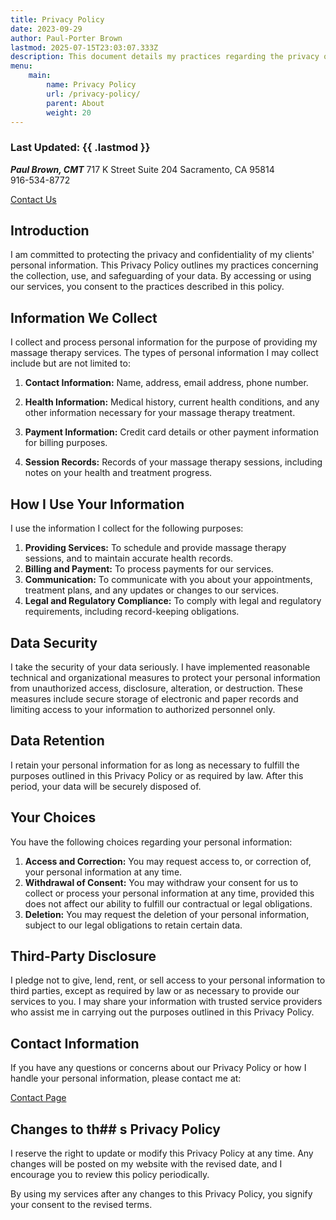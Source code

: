 ```yaml
---
title: Privacy Policy
date: 2023-09-29
author: Paul-Porter Brown
lastmod: 2025-07-15T23:03:07.333Z
description: This document details my practices regarding the privacy of your data.
menu:
    main:
        name: Privacy Policy
        url: /privacy-policy/
        parent: About
        weight: 20
---
```


### Last Updated: {{  .lastmod  }}

***Paul Brown, CMT***
717 K Street
Suite 204
Sacramento, CA 95814  
916-534-8772

[Contact Us](https://paulbrown.net/#contact/)  

## Introduction

 I am committed to protecting the privacy and confidentiality of my clients' personal information. This Privacy Policy outlines my practices concerning the collection, use, and safeguarding of your data. By accessing or using our services, you consent to the practices described in this policy.

## Information We Collect

I collect and process personal information for the purpose of providing my massage therapy services. The types of personal information I may collect include but are not limited to:

1. **Contact Information:** Name, address, email address, phone number.

2. **Health Information:** Medical history, current health conditions, and any other information necessary for your massage therapy treatment.

3. **Payment Information:** Credit card details or other payment information for billing purposes.

4. **Session Records:** Records of your massage therapy sessions, including notes on your health and treatment progress.

## How I Use Your Information

I use the information I collect for the following purposes:

1. **Providing Services:** To schedule and provide massage therapy sessions, and to maintain accurate health records.
2. **Billing and Payment:** To process payments for our services.
3. **Communication:** To communicate with you about your appointments, treatment plans, and any updates or changes to our services.
4. **Legal and Regulatory Compliance:** To comply with legal and regulatory requirements, including record-keeping obligations.

## Data Security

I take the security of your data seriously. I  have implemented reasonable technical and organizational measures to protect your personal information from unauthorized access, disclosure, alteration, or destruction. These measures include secure storage of electronic and paper records and limiting access to your information to authorized personnel only.

## Data Retention

I retain your personal information for as long as necessary to fulfill the purposes outlined in this Privacy Policy or as required by law. After this period, your data will be securely disposed of.

## Your Choices

You have the following choices regarding your personal information:

1. **Access and Correction:** You may request access to, or correction of, your personal information at any time.
2. **Withdrawal of Consent:** You may withdraw your consent for us to collect or process your personal information at any time, provided this does not affect our ability to fulfill our contractual or legal obligations.
3. **Deletion:** You may request the deletion of your personal information, subject to our legal obligations to retain certain data.

## Third-Party Disclosure

I pledge not to give, lend, rent, or sell access to your personal information to third parties, except as required by law or as necessary to provide our services to you. I may share your information with trusted service providers who assist me in carrying out the purposes outlined in this Privacy Policy.

## Contact Information

If you have any questions or concerns about our Privacy Policy or how I handle your personal information, please contact me at:

[Contact Page](/#contact/)

## Changes to th## s Privacy Policy

I reserve the right to update or modify this Privacy Policy at any time. Any changes will be posted on my website with the revised date, and I encourage you to review this policy periodically.

By using my services after any changes to this Privacy Policy, you signify your consent to the revised terms.

